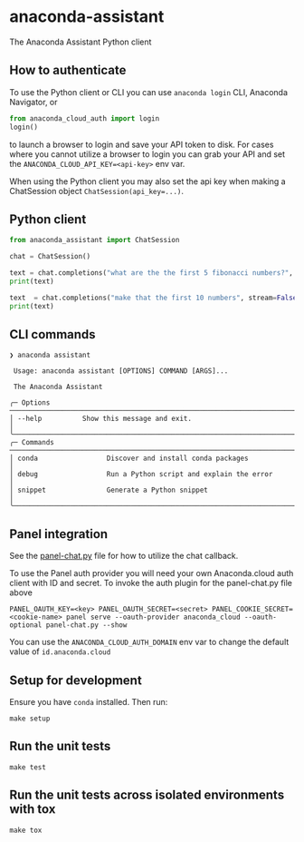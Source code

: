 # anaconda-assistant

The Anaconda Assistant Python client

## How to authenticate

To use the Python client or CLI you can use `anaconda login` CLI, Anaconda Navigator, or

```python
from anaconda_cloud_auth import login
login()
```

 to launch a browser to login and save your API token to disk. For cases where you cannot utilize a browser to login you can grab your API and set the `ANACONDA_CLOUD_API_KEY=<api-key>` env var.

When using the Python client you may also set the api key when making a ChatSession object `ChatSession(api_key=...)`.

## Python client

```python
from anaconda_assistant import ChatSession

chat = ChatSession()

text = chat.completions("what are the the first 5 fibonacci numbers?", stream=False)
print(text)

text  = chat.completions("make that the first 10 numbers", stream=False)
print(text)
```

## CLI commands

```
❯ anaconda assistant

 Usage: anaconda assistant [OPTIONS] COMMAND [ARGS]...

 The Anaconda Assistant

╭─ Options ──────────────────────────────────────────────────────────────────────────────────────────────────────────────────────────╮
│ --help          Show this message and exit.                                                                                        │
╰────────────────────────────────────────────────────────────────────────────────────────────────────────────────────────────────────╯
╭─ Commands ─────────────────────────────────────────────────────────────────────────────────────────────────────────────────────────╮
│ conda                 Discover and install conda packages                                                                          │
│ debug                 Run a Python script and explain the error                                                                    │
│ snippet               Generate a Python snippet                                                                                    │
╰────────────────────────────────────────────────────────────────────────────────────────────────────────────────────────────────────╯

```

## Panel integration

See the [panel-chat.py](https://github.com/anaconda/anaconda-cloud-tools/blob/2d731211eabe9994bc5167483bf1db2923e64d41/libs/anaconda-assistant/tests/panel-chat.py) file for how to utilize the chat callback.

To use the Panel auth provider you will need your own Anaconda.cloud auth client with ID and secret. To invoke the auth plugin for the panel-chat.py file above

```
PANEL_OAUTH_KEY=<key> PANEL_OAUTH_SECRET=<secret> PANEL_COOKIE_SECRET=<cookie-name> panel serve --oauth-provider anaconda_cloud --oauth-optional panel-chat.py --show
```

You can use the `ANACONDA_CLOUD_AUTH_DOMAIN` env var to change the default value of `id.anaconda.cloud`


## Setup for development

Ensure you have `conda` installed.
Then run:
```shell
make setup
```

## Run the unit tests
```shell
make test
```

## Run the unit tests across isolated environments with tox
```shell
make tox
```
